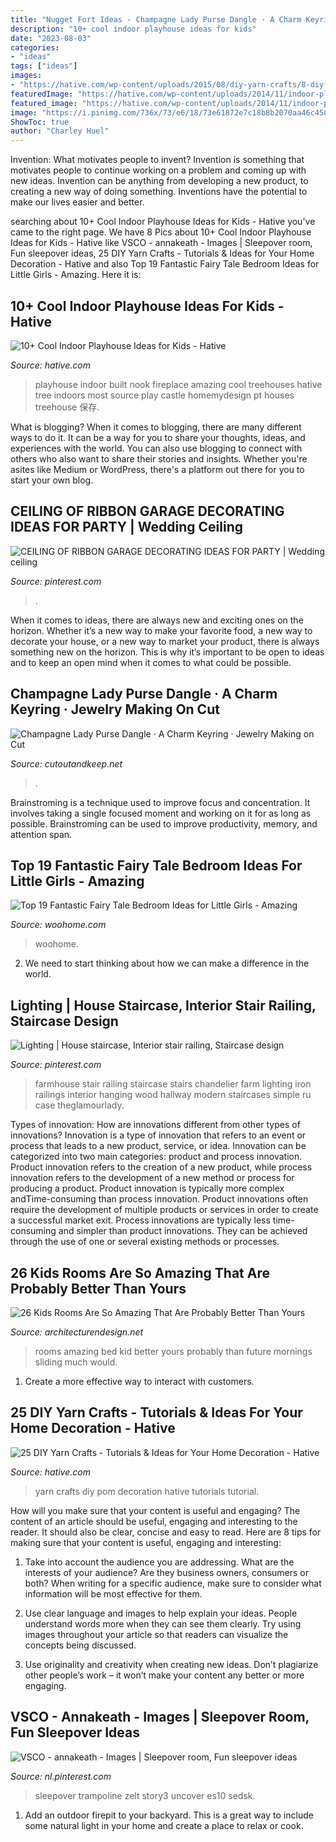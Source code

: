 ```yaml
---
title: "Nugget Fort Ideas - Champagne Lady Purse Dangle · A Charm Keyring · Jewelry Making On Cut"
description: "10+ cool indoor playhouse ideas for kids"
date: "2023-08-03"
categories:
- "ideas"
tags: ["ideas"]
images:
- "https://hative.com/wp-content/uploads/2015/08/diy-yarn-crafts/8-diy-yarn-crafts.jpg"
featuredImage: "https://hative.com/wp-content/uploads/2014/11/indoor-playhouse/7-playhouse-built-in-a-fireplace-nook.jpg"
featured_image: "https://hative.com/wp-content/uploads/2014/11/indoor-playhouse/7-playhouse-built-in-a-fireplace-nook.jpg"
image: "https://i.pinimg.com/736x/73/e6/18/73e61872e7c18b8b2070aa46c4506024.jpg"
ShowToc: true
author: "Charley Huel"
---
```



Invention: What motivates people to invent?
Invention is something that motivates people to continue working on a problem and coming up with new ideas. Invention can be anything from developing a new product, to creating a new way of doing something. Inventions have the potential to make our lives easier and better.

	

		
searching about 10+ Cool Indoor Playhouse Ideas for Kids - Hative you've came to the right page. We have 8 Pics about 10+ Cool Indoor Playhouse Ideas for Kids - Hative like VSCO - annakeath - Images | Sleepover room, Fun sleepover ideas, 25 DIY Yarn Crafts - Tutorials &amp; Ideas for Your Home Decoration - Hative and also Top 19 Fantastic Fairy Tale Bedroom Ideas for Little Girls - Amazing. Here it is:
		
    
## 10+ Cool Indoor Playhouse Ideas For Kids - Hative

<img loading=lazy src="https://hative.com/wp-content/uploads/2014/11/indoor-playhouse/7-playhouse-built-in-a-fireplace-nook.jpg" onerror="this.onerror=null;this.src='https://tse4.mm.bing.net/th?id=OIP.3D4-Dxs39XSzexk31WCnHgHaLH&amp;pid=15.1';" alt="10+ Cool Indoor Playhouse Ideas for Kids - Hative">

_Source: hative.com_

>playhouse indoor built nook fireplace amazing cool treehouses hative tree indoors most source play castle homemydesign pt houses treehouse 保存. 

	

What is blogging?
When it comes to blogging, there are many different ways to do it. It can be a way for you to share your thoughts, ideas, and experiences with the world. You can also use blogging to connect with others who also want to share their stories and insights. Whether you're asites like Medium or WordPress, there's a platform out there for you to start your own blog.

    
## CEILING OF RIBBON GARAGE DECORATING IDEAS FOR PARTY | Wedding Ceiling

<img loading=lazy src="https://i.pinimg.com/736x/b5/6d/77/b56d7766e5b47ca1615ec1236c7696bb.jpg" onerror="this.onerror=null;this.src='https://tse3.mm.bing.net/th?id=OIP.C_ZfroNDEzWGKZybxG5zlwHaLJ&amp;pid=15.1';" alt="CEILING OF RIBBON GARAGE DECORATING IDEAS FOR PARTY | Wedding ceiling">

_Source: pinterest.com_

>. 

	

When it comes to ideas, there are always new and exciting ones on the horizon. Whether it’s a new way to make your favorite food, a new way to decorate your house, or a new way to market your product, there is always something new on the horizon. This is why it’s important to be open to ideas and to keep an open mind when it comes to what could be possible.

    
## Champagne Lady Purse Dangle · A Charm Keyring · Jewelry Making On Cut

<img loading=lazy src="https://images.coplusk.net/project_images/46181/image/Champagne_Lady_1_1267571294.jpg" onerror="this.onerror=null;this.src='https://tse1.mm.bing.net/th?id=OIP.F9qzpq8lemcXVt_GcuzSQAHaJ4&amp;pid=15.1';" alt="Champagne Lady Purse Dangle · A Charm Keyring · Jewelry Making on Cut">

_Source: cutoutandkeep.net_

>. 

	

Brainstroming is a technique used to improve focus and concentration. It involves taking a single focused moment and working on it for as long as possible. Brainstroming can be used to improve productivity, memory, and attention span.

    
## Top 19 Fantastic Fairy Tale Bedroom Ideas For Little Girls - Amazing

<img loading=lazy src="https://www.woohome.com/wp-content/uploads/2015/03/fairy-tale-girl-bedroom-woohome-13.jpg" onerror="this.onerror=null;this.src='https://tse4.mm.bing.net/th?id=OIP.0YyhcW743F439Dd6CdRKhQHaJ4&amp;pid=15.1';" alt="Top 19 Fantastic Fairy Tale Bedroom Ideas for Little Girls - Amazing">

_Source: woohome.com_

>woohome. 

	

2. We need to start thinking about how we can make a difference in the world.

    
## Lighting | House Staircase, Interior Stair Railing, Staircase Design

<img loading=lazy src="https://i.pinimg.com/736x/64/8d/5a/648d5a3c4c0a735e85110880e9202aed.jpg" onerror="this.onerror=null;this.src='https://tse1.mm.bing.net/th?id=OIP.1x0nCV0chrujBBWJc3XEMAHaLH&amp;pid=15.1';" alt="Lighting | House staircase, Interior stair railing, Staircase design">

_Source: pinterest.com_

>farmhouse stair railing staircase stairs chandelier farm lighting iron railings interior hanging wood hallway modern staircases simple ru case theglamourlady. 

	

Types of innovation: How are innovations different from other types of innovations?
Innovation is a type of innovation that refers to an event or process that leads to a new product, service, or idea. Innovation can be categorized into two main categories: product and process innovation. Product innovation refers to the creation of a new product, while process innovation refers to the development of a new method or process for producing a product. 
Product innovation is typically more complex andTime-consuming than process innovation. Product innovations often require the development of multiple products or services in order to create a successful market exit. Process innovations are typically less time-consuming and simpler than product innovations. They can be achieved through the use of one or several existing methods or processes.

    
## 26 Kids Rooms Are So Amazing That Are Probably Better Than Yours

<img loading=lazy src="https://cdn.architecturendesign.net/wp-content/uploads/2014/09/kid-rooms-31.jpg" onerror="this.onerror=null;this.src='https://tse2.mm.bing.net/th?id=OIP.5byPdcpWkEGz0W2wK7lTcAHaLI&amp;pid=15.1';" alt="26 Kids Rooms Are So Amazing That Are Probably Better Than Yours">

_Source: architecturendesign.net_

>rooms amazing bed kid better yours probably than future mornings sliding much would. 

	

1. Create a more effective way to interact with customers.

    
## 25 DIY Yarn Crafts - Tutorials &amp; Ideas For Your Home Decoration - Hative

<img loading=lazy src="https://hative.com/wp-content/uploads/2015/08/diy-yarn-crafts/8-diy-yarn-crafts.jpg" onerror="this.onerror=null;this.src='https://tse3.mm.bing.net/th?id=OIP.eiE6iVJ8kKDpHBYCQzkBMwHaLG&amp;pid=15.1';" alt="25 DIY Yarn Crafts - Tutorials &amp; Ideas for Your Home Decoration - Hative">

_Source: hative.com_

>yarn crafts diy pom decoration hative tutorials tutorial. 

	

How will you make sure that your content is useful and engaging?
The content of an article should be useful, engaging and interesting to the reader. It should also be clear, concise and easy to read. Here are 8 tips for making sure that your content is useful, engaging and interesting:
1. Take into account the audience you are addressing. What are the interests of your audience? Are they business owners, consumers or both? When writing for a specific audience, make sure to consider what information will be most effective for them.

2. Use clear language and images to help explain your ideas. People understand words more when they can see them clearly. Try using images throughout your article so that readers can visualize the concepts being discussed.

3. Use originality and creativity when creating new ideas. Don’t plagiarize other people’s work – it won’t make your content any better or more engaging.

    
## VSCO - Annakeath - Images | Sleepover Room, Fun Sleepover Ideas

<img loading=lazy src="https://i.pinimg.com/736x/73/e6/18/73e61872e7c18b8b2070aa46c4506024.jpg" onerror="this.onerror=null;this.src='https://tse1.mm.bing.net/th?id=OIP.JJgqiolzQZRmySS415fROQHaJ4&amp;pid=15.1';" alt="VSCO - annakeath - Images | Sleepover room, Fun sleepover ideas">

_Source: nl.pinterest.com_

>sleepover trampoline zelt story3 uncover es10 sedsk. 

	

1. Add an outdoor firepit to your backyard. This is a great way to include some natural light in your home and create a place to relax or cook. 

